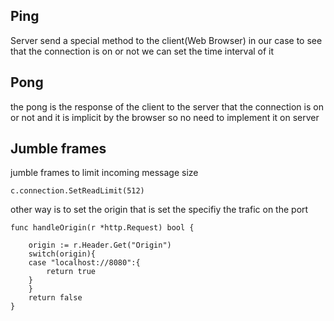 ## Ping 

Server send a special method to the client(Web Browser) in our case to see that the connection is on or not we can set the time interval of it 

## Pong

the pong is the response of the client to the server that the connection is on or not and it is implicit by the browser so no need to implement it on server


## Jumble frames

jumble frames to limit incoming message size 

`c.connection.SetReadLimit(512)`

other way is to set the origin that is set the specifiy the trafic on the port 

```
func handleOrigin(r *http.Request) bool {

	origin := r.Header.Get("Origin")
	switch(origin){
	case "localhost://8080":{
		return true
	}
	}
	return false
}
```